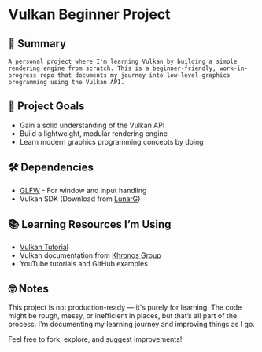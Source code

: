 # Vulkan Beginner Project

## 🚧 Summary
``A personal project where I'm learning Vulkan by building a simple rendering engine from scratch. This is a beginner-friendly, work-in-progress repo that documents my journey into low-level graphics programming using the Vulkan API.``


## 🚀 Project Goals

- Gain a solid understanding of the Vulkan API
- Build a lightweight, modular rendering engine
- Learn modern graphics programming concepts by doing

## 🛠️ Dependencies

- [GLFW](https://www.glfw.org/) - For window and input handling
- Vulkan SDK (Download from [LunarG](https://vulkan.lunarg.com/))


## 📚 Learning Resources I’m Using

- [Vulkan Tutorial](https://vulkan-tutorial.com/)
- Vulkan documentation from [Khronos Group](https://www.khronos.org/vulkan/)
- YouTube tutorials and GitHub examples

## 🤓 Notes

This project is not production-ready — it's purely for learning. The code might be rough, messy, or inefficient in places, but that’s all part of the process. I'm documenting my learning journey and improving things as I go.

Feel free to fork, explore, and suggest improvements!